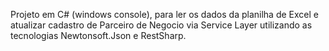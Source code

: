 Projeto em C# (windows console), para ler os dados da planilha de Excel e atualizar cadastro de Parceiro de Negocio via Service Layer utilizando as tecnologias Newtonsoft.Json e RestSharp.

